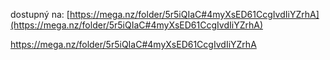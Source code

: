 dostupný na: [https://mega.nz/folder/5r5iQIaC#4myXsED61CcgIvdIiYZrhA](https://mega.nz/folder/5r5iQIaC#4myXsED61CcgIvdIiYZrhA)

https://mega.nz/folder/5r5iQIaC#4myXsED61CcgIvdIiYZrhA
